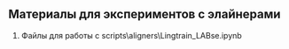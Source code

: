 ## Материалы для экспериментов с элайнерами

1. Файлы для работы с scripts\aligners\Lingtrain_LABse.ipynb